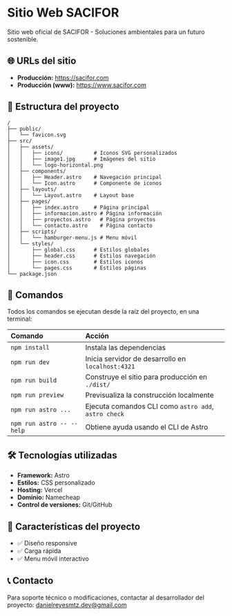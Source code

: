 # Sitio Web SACIFOR

Sitio web oficial de SACIFOR - Soluciones ambientales para un futuro sostenible.

## 🌐 URLs del sitio

- **Producción:** https://sacifor.com
- **Producción (www):** https://www.sacifor.com

## 🚀 Estructura del proyecto

```text
/
├── public/
│   └── favicon.svg
├── src/
│   ├── assets/
│   │   ├── icons/          # Iconos SVG personalizados
│   │   ├── image1.jpg      # Imágenes del sitio
│   │   └── logo-horizontal.png
│   ├── components/
│   │   ├── Header.astro    # Navegación principal
│   │   └── Icon.astro      # Componente de iconos
│   ├── layouts/
│   │   └── Layout.astro    # Layout base
│   ├── pages/
│   │   ├── index.astro     # Página principal
│   │   ├── informacion.astro # Página información
│   │   ├── proyectos.astro   # Página proyectos
│   │   └── contacto.astro    # Página contacto
│   ├── scripts/
│   │   └── hamburger-menu.js # Menu móvil
│   └── styles/
│       ├── global.css      # Estilos globales
│       ├── header.css      # Estilos navegación
│       ├── icon.css        # Estilos iconos
│       └── pages.css       # Estilos páginas
└── package.json
```

## 🧞 Comandos

Todos los comandos se ejecutan desde la raíz del proyecto, en una terminal:

| Comando                   | Acción                                               |
| :------------------------ | :--------------------------------------------------- |
| `npm install`             | Instala las dependencias                             |
| `npm run dev`             | Inicia servidor de desarrollo en `localhost:4321`    |
| `npm run build`           | Construye el sitio para producción en `./dist/`      |
| `npm run preview`         | Previsualiza la construcción localmente              |
| `npm run astro ...`       | Ejecuta comandos CLI como `astro add`, `astro check` |
| `npm run astro -- --help` | Obtiene ayuda usando el CLI de Astro                 |

## 🛠️ Tecnologías utilizadas

- **Framework:** Astro
- **Estilos:** CSS personalizado
- **Hosting:** Vercel
- **Dominio:** Namecheap
- **Control de versiones:** Git/GitHub

## 📱 Características del proyecto

- ✅ Diseño responsive
- ✅ Carga rápida
- ✅ Menu móvil interactivo

## 📞 Contacto

Para soporte técnico o modificaciones, contactar al desarrollador del proyecto:
[danielreyesmtz.dev@gmail.com](mailto:danielreyesmtz.dev@gmail.com)
